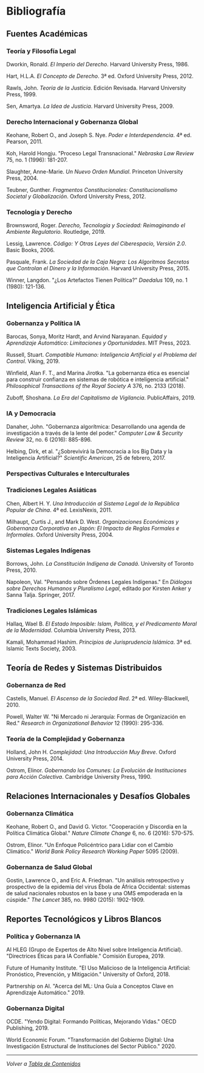 # Bibliografía

## Fuentes Académicas

### Teoría y Filosofía Legal

Dworkin, Ronald. *El Imperio del Derecho*. Harvard University Press, 1986.

Hart, H.L.A. *El Concepto de Derecho*. 3ª ed. Oxford University Press, 2012.

Rawls, John. *Teoría de la Justicia*. Edición Revisada. Harvard University Press, 1999.

Sen, Amartya. *La Idea de Justicia*. Harvard University Press, 2009.

### Derecho Internacional y Gobernanza Global

Keohane, Robert O., and Joseph S. Nye. *Poder e Interdependencia*. 4ª ed. Pearson, 2011.

Koh, Harold Hongju. "Proceso Legal Transnacional." *Nebraska Law Review* 75, no. 1 (1996): 181-207.

Slaughter, Anne-Marie. *Un Nuevo Orden Mundial*. Princeton University Press, 2004.

Teubner, Gunther. *Fragmentos Constitucionales: Constitucionalismo Societal y Globalización*. Oxford University Press, 2012.

### Tecnología y Derecho

Brownsword, Roger. *Derecho, Tecnología y Sociedad: Reimaginando el Ambiente Regulatorio*. Routledge, 2019.

Lessig, Lawrence. *Código: Y Otras Leyes del Ciberespacio, Versión 2.0*. Basic Books, 2006.

Pasquale, Frank. *La Sociedad de la Caja Negra: Los Algoritmos Secretos que Controlan el Dinero y la Información*. Harvard University Press, 2015.

Winner, Langdon. "¿Los Artefactos Tienen Política?" *Daedalus* 109, no. 1 (1980): 121-136.

## Inteligencia Artificial y Ética

### Gobernanza y Política IA

Barocas, Sonya, Moritz Hardt, and Arvind Narayanan. *Equidad y Aprendizaje Automático: Limitaciones y Oportunidades*. MIT Press, 2023.

Russell, Stuart. *Compatible Humano: Inteligencia Artificial y el Problema del Control*. Viking, 2019.

Winfield, Alan F. T., and Marina Jirotka. "La gobernanza ética es esencial para construir confianza en sistemas de robótica e inteligencia artificial." *Philosophical Transactions of the Royal Society A* 376, no. 2133 (2018).

Zuboff, Shoshana. *La Era del Capitalismo de Vigilancia*. PublicAffairs, 2019.

### IA y Democracia

Danaher, John. "Gobernanza algorítmica: Desarrollando una agenda de investigación a través de la lente del poder." *Computer Law & Security Review* 32, no. 6 (2016): 885-896.

Helbing, Dirk, et al. "¿Sobrevivirá la Democracia a los Big Data y la Inteligencia Artificial?" *Scientific American*, 25 de febrero, 2017.

### Perspectivas Culturales e Interculturales

### Tradiciones Legales Asiáticas

Chen, Albert H. Y. *Una Introducción al Sistema Legal de la República Popular de China*. 4ª ed. LexisNexis, 2011.

Milhaupt, Curtis J., and Mark D. West. *Organizaciones Económicas y Gobernanza Corporativa en Japón: El Impacto de Reglas Formales e Informales*. Oxford University Press, 2004.

### Sistemas Legales Indígenas

Borrows, John. *La Constitución Indígena de Canadá*. University of Toronto Press, 2010.

Napoleon, Val. "Pensando sobre Órdenes Legales Indígenas." En *Diálogos sobre Derechos Humanos y Pluralismo Legal*, editado por Kirsten Anker y Sanna Talja. Springer, 2017.

### Tradiciones Legales Islámicas

Hallaq, Wael B. *El Estado Imposible: Islam, Política, y el Predicamento Moral de la Modernidad*. Columbia University Press, 2013.

Kamali, Mohammad Hashim. *Principios de Jurisprudencia Islámica*. 3ª ed. Islamic Texts Society, 2003.

## Teoría de Redes y Sistemas Distribuidos

### Gobernanza de Red

Castells, Manuel. *El Ascenso de la Sociedad Red*. 2ª ed. Wiley-Blackwell, 2010.

Powell, Walter W. "Ni Mercado ni Jerarquía: Formas de Organización en Red." *Research in Organizational Behavior* 12 (1990): 295-336.

### Teoría de la Complejidad y Gobernanza

Holland, John H. *Complejidad: Una Introducción Muy Breve*. Oxford University Press, 2014.

Ostrom, Elinor. *Gobernando los Comunes: La Evolución de Instituciones para Acción Colectiva*. Cambridge University Press, 1990.

## Relaciones Internacionales y Desafíos Globales

### Gobernanza Climática

Keohane, Robert O., and David G. Victor. "Cooperación y Discordia en la Política Climática Global." *Nature Climate Change* 6, no. 6 (2016): 570-575.

Ostrom, Elinor. "Un Enfoque Policéntrico para Lidiar con el Cambio Climático." *World Bank Policy Research Working Paper* 5095 (2009).

### Gobernanza de Salud Global

Gostin, Lawrence O., and Eric A. Friedman. "Un análisis retrospectivo y prospectivo de la epidemia del virus Ébola de África Occidental: sistemas de salud nacionales robustos en la base y una OMS empoderada en la cúspide." *The Lancet* 385, no. 9980 (2015): 1902-1909.

## Reportes Tecnológicos y Libros Blancos

### Política y Gobernanza IA

AI HLEG (Grupo de Expertos de Alto Nivel sobre Inteligencia Artificial). "Directrices Éticas para IA Confiable." Comisión Europea, 2019.

Future of Humanity Institute. "El Uso Malicioso de la Inteligencia Artificial: Pronóstico, Prevención, y Mitigación." University of Oxford, 2018.

Partnership on AI. "Acerca del ML: Una Guía a Conceptos Clave en Aprendizaje Automático." 2019.

### Gobernanza Digital

OCDE. "Yendo Digital: Formando Políticas, Mejorando Vidas." OECD Publishing, 2019.

World Economic Forum. "Transformación del Gobierno Digital: Una Investigación Estructural de Instituciones del Sector Público." 2020.

---

*Volver a [Tabla de Contenidos](SUMMARY.md)* 